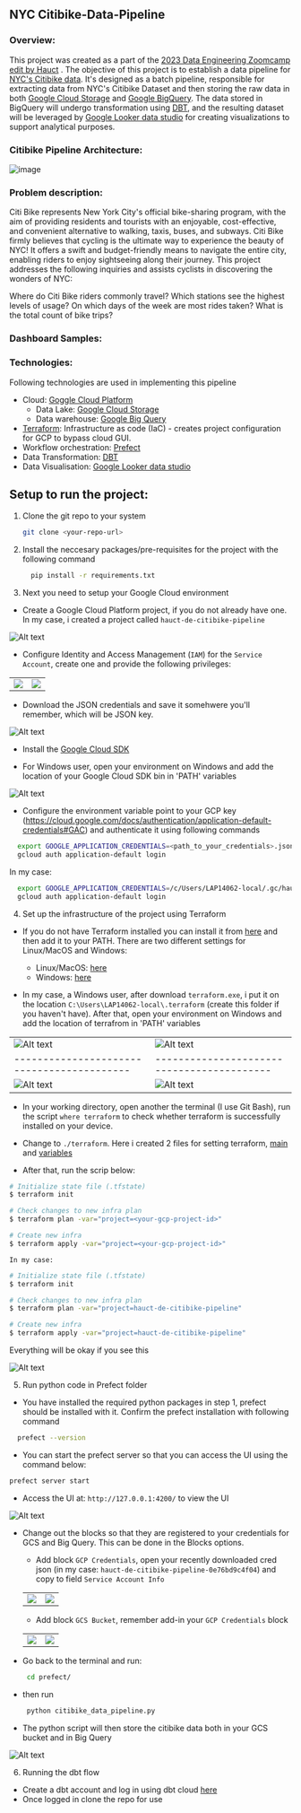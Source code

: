 ## NYC Citibike-Data-Pipeline

### Overview:

This project was created as a part of the [2023 Data Engineering Zoomcamp edit by Hauct](https://github.com/hauct/de-zoomcamp.git) . The objective of this project is to establish a data pipeline for [NYC's Citibike data](https://s3.amazonaws.com/tripdata/index.html). It's designed as a batch pipeline, responsible for extracting data from NYC's Citibike Dataset and then storing the raw data in both [Google Cloud Storage](https://cloud.google.com/storage) and [Google BigQuery](https://cloud.google.com/bigquery). The data stored in BigQuery will undergo transformation using [DBT](https://www.getdbt.com/), and the resulting dataset will be leveraged by [Google Looker data studio](https://lookerstudio.google.com/u/0/navigation/reporting) for creating visualizations to support analytical purposes.

### Citibike Pipeline Architecture:

![image](img/project-pipeline-architecture.png)

### Problem description:

Citi Bike represents New York City's official bike-sharing program, with the aim of providing residents and tourists with an enjoyable, cost-effective, and convenient alternative to walking, taxis, buses, and subways. Citi Bike firmly believes that cycling is the ultimate way to experience the beauty of NYC! It offers a swift and budget-friendly means to navigate the entire city, enabling riders to enjoy sightseeing along their journey.
This project addresses the following inquiries and assists cyclists in discovering the wonders of NYC:

Where do Citi Bike riders commonly travel?
Which stations see the highest levels of usage?
On which days of the week are most rides taken?
What is the total count of bike trips?

### Dashboard Samples: 


### Technologies:

Following technologies are used in implementing this pipeline

* Cloud: [Goggle Cloud Platform](https://cloud.google.com/)
  * Data Lake: [Google Cloud Storage](https://cloud.google.com/storage)
  * Data warehouse: [Google Big Query](https://cloud.google.com/bigquery)
* [Terraform](https://www.terraform.io/): Infrastructure as code (IaC) - creates project configuration for GCP to bypass cloud GUI.
* Workflow orchestration: [Prefect](https://www.prefect.io/)
* Data Transformation: [DBT](https://www.getdbt.com/)
* Data Visualisation: [Google Looker data studio](https://lookerstudio.google.com/u/0/navigation/reporting)

## Setup to run the project:

1. Clone the  git repo to your system
   ```bash
   git clone <your-repo-url>
   ```

2. Install the neccesary packages/pre-requisites for the project with the following command

   ```bash
     pip install -r requirements.txt
    ```

3. Next you need to setup your Google Cloud environment

- Create a Google Cloud Platform project, if you do not already have one. In my case, i created a project called `hauct-de-citibike-pipeline`

![Alt text](img/gcp-create-project.png)

- Configure Identity and Access Management (`IAM`) for the `Service Account`, create one and provide the following privileges: 

<table>
<tr><td>
<img src="img/gcp-create-serviceaccount1.png">
</td><td>
<img src="img/gcp-create-serviceaccount2.png">
</td></tr>
</table>

- Download the JSON credentials and save it somehwere you'll remember, which will be JSON key.

![Alt text](img/gcp-create-credkey.png)

- Install the [Google Cloud SDK](https://cloud.google.com/sdk/docs/install-sdk)

- For Windows user, open your environment on Windows and add the location of your Google Cloud SDK bin in 'PATH' variables

![Alt text](img/gcp-add-path.png)

- Configure the environment variable point to your GCP key (https://cloud.google.com/docs/authentication/application-default-credentials#GAC) and authenticate it using following commands

```bash
  export GOOGLE_APPLICATION_CREDENTIALS=<path_to_your_credentials>.json
  gcloud auth application-default login
```

In my case:

```bash
  export GOOGLE_APPLICATION_CREDENTIALS=/c/Users/LAP14062-local/.gc/hauct-de-citibike-pipeline-0e76bd9c4f04.json
  gcloud auth application-default login
```

4. Set up the infrastructure of the project using Terraform

- If you do not have Terraform installed you can install it from [here](https://developer.hashicorp.com/terraform/downloads) and then add it to your PATH. There are two different settings for Linux/MacOS and Windows:
    - Linux/MacOS: [here](https://www.youtube.com/watch?v=ViMwnReV1A8&ab_channel=TobiasAbdon)
    - Windows: [here](https://www.youtube.com/watch?v=0qBoYu7x8mI&ab_channel=roseindiatutorials)

- In my case, a Windows user, after download `terraform.exe`, i put it on the location `C:\Users\LAP14062-local\.terraform` (create this folder if you haven't have). After that, open your environment on Windows and add the location of terrafrom in 'PATH' variables

|                                          |                                          |
|------------------------------------------|------------------------------------------|
| ![Alt text](img/terraform-setting-1.png) | ![Alt text](img/terraform-setting-2.png) |
|------------------------------------------|------------------------------------------|
| ![Alt text](img/terraform-setting-3.png) | ![Alt text](img/terraform-setting-4.png) |


- In your working directory, open another the terminal (I use Git Bash), run the script `where terraform` to check whether terraform is successfully installed on your device.

- Change to `./terraform`. Here i created 2 files for setting terraform, [main](terraform/main.tf) and [variables](terraform/variables.tf)

- After that, run the scrip below:

```bash
# Initialize state file (.tfstate)
$ terraform init

# Check changes to new infra plan
$ terraform plan -var="project=<your-gcp-project-id>"

# Create new infra
$ terraform apply -var="project=<your-gcp-project-id>"
```

    In my case:

```bash
# Initialize state file (.tfstate)
$ terraform init

# Check changes to new infra plan
$ terraform plan -var="project=hauct-de-citibike-pipeline"

# Create new infra
$ terraform apply -var="project=hauct-de-citibike-pipeline"
```

Everything will be okay if you see this

![Alt text](img/terraform-done.png)

5. Run python code in Prefect folder

- You have installed the required python packages in step 1, prefect should be installed with it. Confirm the prefect installation with following command

```bash
  prefect --version
```

- You can start the prefect server so that you can access the UI using the command below:
```bash
prefect server start
```

- Access the UI at: `http://127.0.0.1:4200/` to view the UI

![Alt text](img/prefect-ui.png)

- Change out the blocks so that they are registered to your credentials for GCS and Big Query. This can be done in the Blocks options. 

  - Add block `GCP Credentials`, open your recently downloaded cred json (in my case: `hauct-de-citibike-pipeline-0e76bd9c4f04`) and copy to field `Service Account Info`

  <table>
  <tr><td>
  <img src="img/prefect-block-gcp-cred1.png">
  </td><td>
  <img src="img/prefect-block-gcp-cred2.png">
  </td></tr>
  </table>

  - Add block `GCS Bucket`, remember add-in your `GCP Credentials` block

  <table>
  <tr><td>
  <img src="img/prefect-block-gcs-buck1.png">
  </td><td>
  <img src="img/prefect-block-gcs-buck2.png">
  </td></tr>
  </table>

- Go back to the terminal and run:
    ```bash
     cd prefect/
    ```

- then run
    ```bash
     python citibike_data_pipeline.py
    ```

- The python script will then store the citibike data both in your GCS bucket and in Big Query

![Alt text](img/gcs-bucket.png)

6. Running the dbt flow

- Create a dbt account and log in using dbt cloud [here](https://cloud.getdbt.com/)
- Once logged in clone the repo for use 












